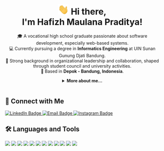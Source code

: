 <h1 align="center">
  <img src="https://raw.githubusercontent.com/ABSphreak/ABSphreak/master/gifs/Hi.gif" width="35px" />
  Hi there,<br>
  I'm Hafizh Maulana Praditya!
</h1>

<p align="center">
🎓 A vocational high school graduate passionate about software development, especially web-based systems.<br>
💻 Currently pursuing a degree in <b>Informatics Engineering</b> at UIN Sunan Gunung Djati Bandung.<br>
🧠 Strong background in organizational leadership and collaboration, shaped through student council and university activities.<br>
📍 Based in <b>Depok - Bandung, Indonesia</b>.
</p>

<details align="center">
<summary><b>More about me...</b></summary>
<p>
I'm passionate about solving real-world problems through code and building impactful solutions with clean, maintainable development. For me, programming isn’t just a skill — it’s a way of life.
</p>
<p>
<i>"Build something that matters — even if it starts with a simple script."</i>
</p>
<p>☕ Coding with coffee, breaking bugs with curiosity.</p>
</details>
<br>

<h2>🤝 Connect with Me</h2>
<p align="left">
<a href="https://www.linkedin.com/in/hfzhmp/" target="_blank">
<img src="https://img.shields.io/badge/LinkedIn-0077B5?style=for-the-badge&logo=linkedin&logoColor=white" alt="LinkedIn Badge"/>
</a>
<a target="_blank" href="mailto:hafizhmp12@gmail.com?subject=[GitHub]%20Hi%20Hafizh!%20🔥">
<img src="https://img.shields.io/badge/e‑mail-D14836.svg?style=for-the-badge&logo=GMail&logoColor=white" alt="Email Badge"/>
</a>
<a href="https://www.instagram.com/hfzhmp/" target="_blank">
<img src="https://img.shields.io/badge/Instagram-E4405F?style=for-the-badge&logo=instagram&logoColor=white" alt="Instagram Badge"/>
</a>
</p>

<h2>🛠️ Languages and Tools</h2>
<img src="https://img.shields.io/badge/-JavaScript-f7df1e?style=flat-square&logo=javascript&logoColor=black" />
<img src="https://img.shields.io/badge/-React-60d8f9?style=flat-square&logo=react&logoColor=black" />
<img src="https://img.shields.io/badge/-Tailwind-06b2cf?style=flat-square&logo=tailwindcss&logoColor=white" />
<img src="https://img.shields.io/badge/-Bootstrap-7952b3?style=flat-square&logo=bootstrap&logoColor=white" />
<img src="https://img.shields.io/badge/-Kotlin-7f52ff?style=flat-square&logo=kotlin&logoColor=white" />
<img src="https://img.shields.io/badge/-Android%20Studio-3ddc84?style=flat-square&logo=androidstudio&logoColor=white" />
<img src="https://img.shields.io/badge/-Python-3776ab?style=flat-square&logo=python&logoColor=white" />
<img src="https://img.shields.io/badge/-MySql-31526b?style=flat-square&logo=mysql&logoColor=white" />
<img src="https://img.shields.io/badge/-VS%20Code-24aaed?style=flat-square&logo=visualstudiocode" />
<img src="https://img.shields.io/badge/-Figma-8b35d0?style=flat-square&logo=figma&logoColor=white" />
<img src="https://img.shields.io/badge/-Git-ec4f31?style=flat-square&logo=git&logoColor=white" />
<img src="https://img.shields.io/badge/-Github-black?style=flat-square&logo=github" />
</p>